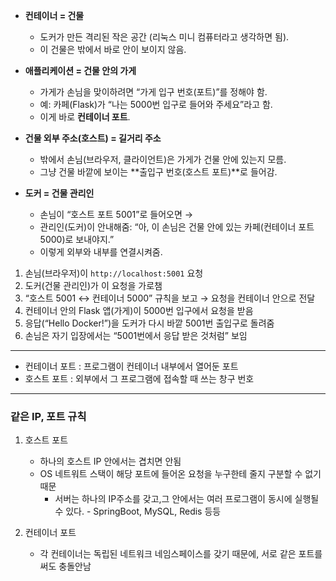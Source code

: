 
- **컨테이너 = 건물**
    - 도커가 만든 격리된 작은 공간 (리눅스 미니 컴퓨터라고 생각하면 됨).
    - 이 건물은 밖에서 바로 안이 보이지 않음.
        
- **애플리케이션 = 건물 안의 가게**
    - 가게가 손님을 맞이하려면 “가게 입구 번호(포트)”를 정해야 함.
    - 예: 카페(Flask)가 “나는 5000번 입구로 들어와 주세요”라고 함.
    - 이게 바로 **컨테이너 포트**.
        
- **건물 외부 주소(호스트) = 길거리 주소**
    - 밖에서 손님(브라우저, 클라이언트)은 가게가 건물 안에 있는지 모름.
    - 그냥 건물 바깥에 보이는 **출입구 번호(호스트 포트)**로 들어감.
        
- **도커 = 건물 관리인**
    - 손님이 “호스트 포트 5001”로 들어오면 →
    - 관리인(도커)이 안내해줌: “아, 이 손님은 건물 안에 있는 카페(컨테이너 포트 5000)로 보내야지.”
    - 이렇게 외부와 내부를 연결시켜줌.

1. 손님(브라우저)이 `http://localhost:5001` 요청
2. 도커(건물 관리인)가 이 요청을 가로챔
3.  “호스트 5001 ↔ 컨테이너 5000” 규칙을 보고 → 요청을 컨테이너 안으로 전달
4.  컨테이너 안의 Flask 앱(가게)이 5000번 입구에서 요청을 받음
5.  응답(“Hello Docker!”)을 도커가 다시 바깥 5001번 출입구로 돌려줌
6.  손님은 자기 입장에서는 “5001번에서 응답 받은 것처럼” 보임
---

- 컨테이너 포트 : 프로그램이 컨테이너 내부에서 열어둔 포트
- 호스트 포트 : 외부에서 그 프로그램에 접속할 때 쓰는 창구 번호

---
### 같은 IP, 포트 규칙
1. 호스트 포트
	- 하나의 호스트 IP 안에서는 겹치면 안됨
	- OS 네트워트 스택이 해당 포트에 들어온 요청을 누구한테 줄지 구분할 수 없기 때문
		- 서버는 하나의 IP주소를 갖고,그 안에서는 여러 프로그램이 동시에 실행될 수 있다. - SpringBoot, MySQL, Redis 등등

2. 컨테이너 포트
	- 각 컨테이너는 독립된 네트워크 네임스페이스를 갖기 때문에, 서로 같은 포트를 써도 충돌안남
